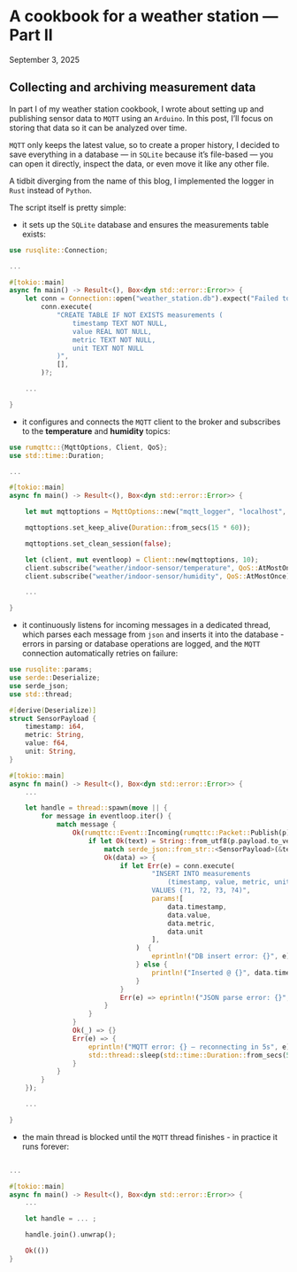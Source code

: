 <div class="flex items-baseline justify-between mb-2">
  <h1 class="text-2xl font-light tracking-tight">A cookbook for a weather station — Part II</h1>
  <time class="text-sm text-gray-600 ml-4">September 3, 2025</time>
</div>

## Collecting and archiving measurement data

In part I of my weather station cookbook, I wrote about setting up and publishing sensor data to `MQTT` using an `Arduino`. In this post, I’ll focus on storing that data so it can be analyzed over time.

`MQTT` only keeps the latest value, so to create a proper history, I decided to save everything in a database  — in `SQLite` because it’s file-based — you can open it directly, inspect the data, or even move it like any other file.

A tidbit diverging from the name of this blog, I implemented the logger in `Rust` instead of `Python`.

The script itself is pretty simple:

- it sets up the `SQLite` database and ensures the measurements table exists:

```rust
use rusqlite::Connection;

...

#[tokio::main]
async fn main() -> Result<(), Box<dyn std::error::Error>> { 
    let conn = Connection::open("weather_station.db").expect("Failed to open DB");
        conn.execute(
            "CREATE TABLE IF NOT EXISTS measurements (
                timestamp TEXT NOT NULL,
                value REAL NOT NULL,
                metric TEXT NOT NULL,
                unit TEXT NOT NULL
            )",
            [],
        )?;   

    ...

}
```

- it configures and connects the `MQTT` client to the broker and subscribes to the **temperature** and **humidity** topics:

```rust
use rumqttc::{MqttOptions, Client, QoS};
use std::time::Duration;

...

#[tokio::main]
async fn main() -> Result<(), Box<dyn std::error::Error>> {

    let mut mqttoptions = MqttOptions::new("mqtt_logger", "localhost", 1883);

    mqttoptions.set_keep_alive(Duration::from_secs(15 * 60));

    mqttoptions.set_clean_session(false);

    let (client, mut eventloop) = Client::new(mqttoptions, 10);
    client.subscribe("weather/indoor-sensor/temperature", QoS::AtMostOnce)?;
    client.subscribe("weather/indoor-sensor/humidity", QoS::AtMostOnce)?;

    ...

}
```

- it continuously listens for incoming messages in a dedicated thread, which parses each message from `json` and inserts it into the database - errors in parsing or database operations are logged, and the `MQTT` connection automatically retries on failure: 

```rust
use rusqlite::params;
use serde::Deserialize;
use serde_json;
use std::thread;

#[derive(Deserialize)]
struct SensorPayload {
    timestamp: i64,
    metric: String,
    value: f64,
    unit: String,
}

#[tokio::main]
async fn main() -> Result<(), Box<dyn std::error::Error>> {
    ...

    let handle = thread::spawn(move || {
        for message in eventloop.iter() {
            match message {
                Ok(rumqttc::Event::Incoming(rumqttc::Packet::Publish(p))) => {
                    if let Ok(text) = String::from_utf8(p.payload.to_vec()) {
                        match serde_json::from_str::<SensorPayload>(&text) {
                        Ok(data) => {
                            if let Err(e) = conn.execute(
                                    "INSERT INTO measurements
                                        (timestamp, value, metric, unit)
                                    VALUES (?1, ?2, ?3, ?4)",
                                    params![
                                        data.timestamp,
                                        data.value,
                                        data.metric,
                                        data.unit
                                    ],
                                )  {
                                    eprintln!("DB insert error: {}", e);
                                } else {
                                    println!("Inserted @ {}", data.timestamp);
                                }
                            }
                            Err(e) => eprintln!("JSON parse error: {}", e),
                        }
                    }
                }
                Ok(_) => {}
                Err(e) => {
                    eprintln!("MQTT error: {} — reconnecting in 5s", e);
                    std::thread::sleep(std::time::Duration::from_secs(5));
                }
            }
        }
    });

    ...

}
```

- the main thread is blocked until the `MQTT` thread finishes - in practice it runs forever:

```rust

...

#[tokio::main]
async fn main() -> Result<(), Box<dyn std::error::Error>> {
    ...

    let handle = ... ;

    handle.join().unwrap();

    Ok(())
}
```